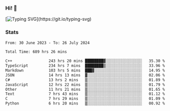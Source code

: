### Hi!  👋

[![Typing SVG](https://readme-typing-svg.herokuapp.com?font=Fira+Code&pause=1000&width=435&lines=Hello!+I'm+Texiwustion.)](https://git.io/typing-svg)

### Stats

<!--START_SECTION:waka-->

```txt
From: 30 June 2023 - To: 26 July 2024

Total Time: 689 hrs 26 mins

C++                243 hrs 20 mins ████████▓░░░░░░░░░░░░░░░░   35.30 %
TypeScript         234 hrs 7 mins  ████████▒░░░░░░░░░░░░░░░░   33.96 %
Markdown           103 hrs 5 mins  ███▓░░░░░░░░░░░░░░░░░░░░░   14.95 %
JSON               14 hrs 13 mins  ▓░░░░░░░░░░░░░░░░░░░░░░░░   02.06 %
C#                 13 hrs 2 mins   ▒░░░░░░░░░░░░░░░░░░░░░░░░   01.89 %
JavaScript         12 hrs 22 mins  ▒░░░░░░░░░░░░░░░░░░░░░░░░   01.79 %
Other              11 hrs 21 mins  ▒░░░░░░░░░░░░░░░░░░░░░░░░   01.65 %
Text               7 hrs 43 mins   ▒░░░░░░░░░░░░░░░░░░░░░░░░   01.12 %
C                  7 hrs 29 mins   ▒░░░░░░░░░░░░░░░░░░░░░░░░   01.09 %
Python             6 hrs 20 mins   ▒░░░░░░░░░░░░░░░░░░░░░░░░   00.92 %
```

<!--END_SECTION:waka-->
